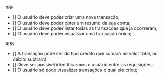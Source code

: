 #RF

- [] O usuário deve poder criar uma nova transação;
- [] O usuário deve poder obter um resumo da sua conta;
- [] O usuário deve poder listar todas as transações que ja ocorreram;
- [] O usuário deve poder visualizar uma transação única;

#RN

- [] A transação pode ser do tipo crédito que somará ao valor total, ou débito subtrairá;
- [] Deve ser possível identificarmos o usuário entre as requisições;
- [] O usuário só pode visualizar transações o qual ele criou;
